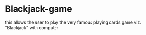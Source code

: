 # Blackjack-game
this allows the user to play the very famous playing cards game viz. "Blackjack" with computer
